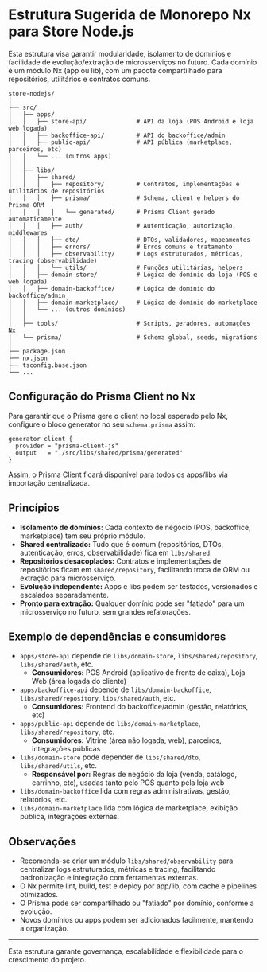 # Estrutura Sugerida de Monorepo Nx para Store Node.js

Esta estrutura visa garantir modularidade, isolamento de domínios e facilidade de evolução/extração de microsserviços no futuro. Cada domínio é um módulo Nx (app ou lib), com um pacote compartilhado para repositórios, utilitários e contratos comuns.

```
store-nodejs/
│
├── src/
│   ├── apps/
│   │   ├── store-api/              # API da loja (POS Android e loja web logada)
│   │   ├── backoffice-api/         # API do backoffice/admin
│   │   ├── public-api/             # API pública (marketplace, parceiros, etc)
│   │   └── ... (outros apps)
│   │
│   ├── libs/
│   │   ├── shared/
│   │   │   ├── repository/         # Contratos, implementações e utilitários de repositórios
│   │   │   ├── prisma/             # Schema, client e helpers do Prisma ORM
│   │   │   │   └── generated/      # Prisma Client gerado automaticamente
│   │   │   ├── auth/               # Autenticação, autorização, middlewares
│   │   │   ├── dto/                # DTOs, validadores, mapeamentos
│   │   │   ├── errors/             # Erros comuns e tratamento
│   │   │   ├── observability/      # Logs estruturados, métricas, tracing (observabilidade)
│   │   │   └── utils/              # Funções utilitárias, helpers
│   │   ├── domain-store/           # Lógica de domínio da loja (POS e web logada)
│   │   ├── domain-backoffice/      # Lógica de domínio do backoffice/admin
│   │   ├── domain-marketplace/     # Lógica de domínio do marketplace
│   │   └── ... (outros domínios)
│   │
│   ├── tools/                      # Scripts, geradores, automações Nx
│   └── prisma/                     # Schema global, seeds, migrations
│
├── package.json
├── nx.json
├── tsconfig.base.json
└── ...
```
## Configuração do Prisma Client no Nx

Para garantir que o Prisma gere o client no local esperado pelo Nx, configure o bloco generator no seu `schema.prisma` assim:

```prisma
generator client {
  provider = "prisma-client-js"
  output   = "./src/libs/shared/prisma/generated"
}
```

Assim, o Prisma Client ficará disponível para todos os apps/libs via importação centralizada.

## Princípios
- **Isolamento de domínios:** Cada contexto de negócio (POS, backoffice, marketplace) tem seu próprio módulo.
- **Shared centralizado:** Tudo que é comum (repositórios, DTOs, autenticação, erros, observabilidade) fica em `libs/shared`.
- **Repositórios desacoplados:** Contratos e implementações de repositórios ficam em `shared/repository`, facilitando troca de ORM ou extração para microsserviço.
- **Evolução independente:** Apps e libs podem ser testados, versionados e escalados separadamente.
- **Pronto para extração:** Qualquer domínio pode ser "fatiado" para um microsserviço no futuro, sem grandes refatorações.


## Exemplo de dependências e consumidores
- `apps/store-api` depende de `libs/domain-store`, `libs/shared/repository`, `libs/shared/auth`, etc.
  - **Consumidores:** POS Android (aplicativo de frente de caixa), Loja Web (área logada do cliente)
- `apps/backoffice-api` depende de `libs/domain-backoffice`, `libs/shared/repository`, `libs/shared/auth`, etc.
  - **Consumidores:** Frontend do backoffice/admin (gestão, relatórios, etc)
- `apps/public-api` depende de `libs/domain-marketplace`, `libs/shared/repository`, etc.
  - **Consumidores:** Vitrine (área não logada, web), parceiros, integrações públicas
- `libs/domain-store` pode depender de `libs/shared/dto`, `libs/shared/utils`, etc.
  - **Responsável por:** Regras de negócio da loja (venda, catálogo, carrinho, etc), usadas tanto pelo POS quanto pela loja web
- `libs/domain-backoffice` lida com regras administrativas, gestão, relatórios, etc.
- `libs/domain-marketplace` lida com lógica de marketplace, exibição pública, integrações externas.

## Observações
- Recomenda-se criar um módulo `libs/shared/observability` para centralizar logs estruturados, métricas e tracing, facilitando padronização e integração com ferramentas externas.
- O Nx permite lint, build, test e deploy por app/lib, com cache e pipelines otimizados.
- O Prisma pode ser compartilhado ou "fatiado" por domínio, conforme a evolução.
- Novos domínios ou apps podem ser adicionados facilmente, mantendo a organização.

---

Esta estrutura garante governança, escalabilidade e flexibilidade para o crescimento do projeto.
